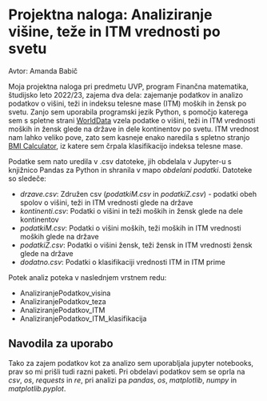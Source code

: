 # Projektna naloga: Analiziranje višine, teže in ITM vrednosti po svetu

Avtor: Amanda Babič 

Moja projektna naloga pri predmetu UVP, program Finančna matematika, študijsko leto 2022/23, zajema dva dela: zajemanje podatkov in analizo podatkov o višini, teži in indeksu telesne mase (ITM) moških in žensk po svetu. Zanjo sem uporabila programski jezik Python, s pomočjo katerega sem s spletne strani [WorldData](https://www.worlddata.info/average-bodyheight.php) vzela podatke o višini, teži in ITM vrednosti moških in žensk glede na države in dele kontinentov po svetu. ITM vrednost nam lahko veliko pove, zato sem kasneje enako naredila s spletno stranjo [BMI Calculator](https://www.calculator.net/bmi-calculator.html), iz katere sem črpala klasifikacijo indeksa telesne mase.

Podatke sem nato uredila v .csv datoteke, jih obdelala v Jupyter-u s knjižnico Pandas za Python in shranila v mapo *obdelani podatki*. Datoteke so sledeče:
- *drzave.csv*: Združen csv (*podatkiM.csv* in *podatkiZ.csv*) - podatki obeh spolov o višini, teži in ITM vrednosti glede na države 
- *kontinenti.csv*: Podatki o višini in teži moških in žensk glede na dele kontinentov
- *podatkiM.csv*: Podatki o višini moških, teži moških in ITM vrednosti moških glede na države
- *podatkiZ.csv*: Podatki o višini žensk, teži žensk in ITM vrednosti žensk glede na države
- *dodatno.csv*: Podatki o klasifikaciji vrednosti ITM in ITM prime

Potek analiz poteka v naslednjem vrstnem redu: 
- AnaliziranjePodatkov_visina
- AnaliziranjePodatkov_teza
- AnaliziranjePodatkov_ITM
- AnaliziranjePodatkov_ITM_klasifikacija


## Navodila za uporabo
Tako za zajem podatkov kot za analizo sem uporabljala jupyter notebooks, prav so mi prišli tudi razni paketi. Pri obdelavi podatkov sem se oprla na *csv*, *os*, *requests* in *re*, pri analizi pa *pandas*, *os*, *matplotlib*, *numpy* in *matplotlib.pyplot*.
